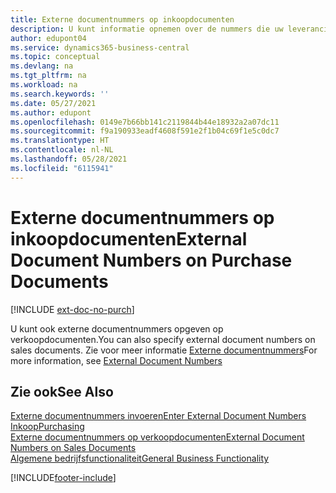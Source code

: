 ```yaml
---
title: Externe documentnummers op inkoopdocumenten
description: U kunt informatie opnemen over de nummers die uw leveranciers toewijzen aan documenten die zij u sturen door het veld Extern documentnummer of het veld Uw referentie te gebruiken. Lees hier meer over het verschil tussen de twee velden.
author: edupont04
ms.service: dynamics365-business-central
ms.topic: conceptual
ms.devlang: na
ms.tgt_pltfrm: na
ms.workload: na
ms.search.keywords: ''
ms.date: 05/27/2021
ms.author: edupont
ms.openlocfilehash: 0149e7b66bb141c2119844b44e18932a2a07dc11
ms.sourcegitcommit: f9a190933eadf4608f591e2f1b04c69f1e5c0dc7
ms.translationtype: HT
ms.contentlocale: nl-NL
ms.lasthandoff: 05/28/2021
ms.locfileid: "6115941"
---
```

# <a name="external-document-numbers-on-purchase-documents"></a><span data-ttu-id="6b867-104">Externe documentnummers op inkoopdocumenten</span><span class="sxs-lookup"><span data-stu-id="6b867-104">External Document Numbers on Purchase Documents</span></span>

[!INCLUDE [ext-doc-no-purch](includes/ext-doc-no-purch.md)]

<span data-ttu-id="6b867-105">U kunt ook externe documentnummers opgeven op verkoopdocumenten.</span><span class="sxs-lookup"><span data-stu-id="6b867-105">You can also specify external document numbers on sales documents.</span></span> <span data-ttu-id="6b867-106">Zie voor meer informatie [Externe documentnummers](sales-how-invoice-sales.md#external-document-numbers)</span><span class="sxs-lookup"><span data-stu-id="6b867-106">For more information, see [External Document Numbers](sales-how-invoice-sales.md#external-document-numbers)</span></span>

## <a name="see-also"></a><span data-ttu-id="6b867-107">Zie ook</span><span class="sxs-lookup"><span data-stu-id="6b867-107">See Also</span></span>

[<span data-ttu-id="6b867-108">Externe documentnummers invoeren</span><span class="sxs-lookup"><span data-stu-id="6b867-108">Enter External Document Numbers</span></span>](across-enter-external-document-numbers.md)  
[<span data-ttu-id="6b867-109">Inkoop</span><span class="sxs-lookup"><span data-stu-id="6b867-109">Purchasing</span></span>](purchasing-manage-purchasing.md)  
[<span data-ttu-id="6b867-110">Externe documentnummers op verkoopdocumenten</span><span class="sxs-lookup"><span data-stu-id="6b867-110">External Document Numbers on Sales Documents</span></span>](sales-how-invoice-sales.md#external-document-numbers)  
[<span data-ttu-id="6b867-111">Algemene bedrijfsfunctionaliteit</span><span class="sxs-lookup"><span data-stu-id="6b867-111">General Business Functionality</span></span>](ui-across-business-areas.md)  

[!INCLUDE[footer-include](includes/footer-banner.md)]